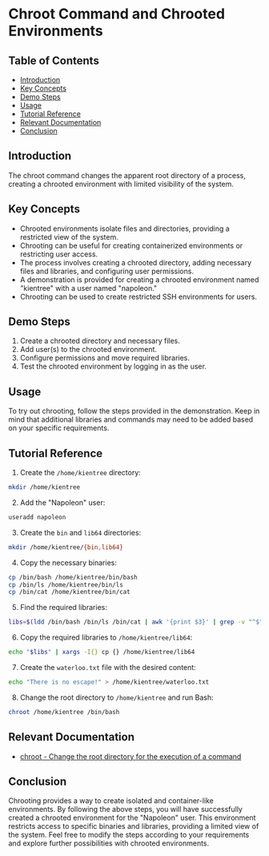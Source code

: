 # Chroot Command and Chrooted Environments

## Table of Contents

- [Introduction](#introduction)
- [Key Concepts](#key-concepts)
- [Demo Steps](#demo-steps)
- [Usage](#usage)
- [Tutorial Reference](#tutorial-reference)
- [Relevant Documentation](#relevant-documentation)
- [Conclusion](#conclusion)

## Introduction

The chroot command changes the apparent root directory of a process, creating a chrooted environment with limited visibility of the system.

## Key Concepts

- Chrooted environments isolate files and directories, providing a restricted view of the system.
- Chrooting can be useful for creating containerized environments or restricting user access.
- The process involves creating a chrooted directory, adding necessary files and libraries, and configuring user permissions.
- A demonstration is provided for creating a chrooted environment named "kientree" with a user named "napoleon."
- Chrooting can be used to create restricted SSH environments for users.

## Demo Steps

1. Create a chrooted directory and necessary files.
2. Add user(s) to the chrooted environment.
3. Configure permissions and move required libraries.
4. Test the chrooted environment by logging in as the user.

## Usage

To try out chrooting, follow the steps provided in the demonstration. Keep in mind that additional libraries and commands may need to be added based on your specific requirements.

## Tutorial Reference

1. Create the `/home/kientree` directory:

```bash
mkdir /home/kientree
```

2. Add the "Napoleon" user:

```bash
useradd napoleon
```

3. Create the `bin` and `lib64` directories:

```bash
mkdir /home/kientree/{bin,lib64}
```

4. Copy the necessary binaries:

```bash
cp /bin/bash /home/kientree/bin/bash
cp /bin/ls /home/kientree/bin/ls
cp /bin/cat /home/kientree/bin/cat
```

5. Find the required libraries:

```bash
libs=$(ldd /bin/bash /bin/ls /bin/cat | awk '{print $3}' | grep -v "^$")
```

6. Copy the required libraries to `/home/kientree/lib64`:

```bash
echo "$libs" | xargs -I{} cp {} /home/kientree/lib64
```

7. Create the `waterloo.txt` file with the desired content:

```bash
echo "There is no escape!" > /home/kientree/waterloo.txt
```

8. Change the root directory to `/home/kientree` and run Bash:

```bash
chroot /home/kientree /bin/bash
```

## Relevant Documentation

- [chroot - Change the root directory for the execution of a command](https://www.ibm.com/docs/en/zos/2.3.0?topic=descriptions-chroot-change-root-directory-execution-command)

## Conclusion

Chrooting provides a way to create isolated and container-like environments. By following the above steps, you will have successfully created a chrooted environment for the "Napoleon" user. This environment restricts access to specific binaries and libraries, providing a limited view of the system. Feel free to modify the steps according to your requirements and explore further possibilities with chrooted environments.